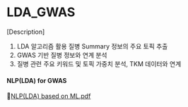 # LDA_GWAS

[Description]
1) LDA 알고리즘 활용 질병 Summary 정보의 주요 토픽 추출
2) GWAS 기반 질병 정보와 연계 분석
3) 질병 관련 주요 키워드 및 토픽 가중치 분석, TKM 데이터와 연계

#### NLP(LDA) for GWAS
📜[NLP(LDA) based on ML.pdf](https://github.com/user-attachments/files/18639958/NLP.LDA.based.on.ML.pdf)
